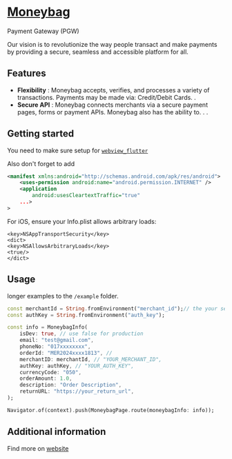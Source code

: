 # [Moneybag](https://moneybag.com.bd)

Payment Gateway (PGW)

Our vision is to revolutionize the way people transact and make payments by providing a secure, seamless and accessible platform for all.

## Features

- **Flexibility** : Moneybag accepts, verifies, and processes a variety of transactions. Payments may be made via: Credit/Debit Cards. .
- **Secure API** : Moneybag connects merchants via a secure payment pages, forms or payment APIs. Moneybag also has the ability to. . .

## Getting started

You need to make sure setup for [`webview_flutter`](https://pub.dev/packages/webview_flutter)

Also don't forget to add

```xml
<manifest xmlns:android="http://schemas.android.com/apk/res/android">
    <uses-permission android:name="android.permission.INTERNET" />
    <application
        android:usesCleartextTraffic="true"
    ...>
>
```

For iOS, ensure your Info.plist allows arbitrary loads:

```plist
<key>NSAppTransportSecurity</key>
<dict>
<key>NSAllowsArbitraryLoads</key>
<true/>
</dict>
```

## Usage

longer examples to the `/example` folder.

```dart
const merchantId = String.fromEnvironment("merchant_id");// the your secret keys 
const authKey = String.fromEnvironment("auth_key");

const info = MoneybagInfo(
    isDev: true, // use false for production
    email: "test@gmail.com",
    phoneNo: "017xxxxxxxx",
    orderId: "MER2024xxxx1813", //
    merchantID: merchantId, // "YOUR_MERCHANT_ID",
    authKey: authKey, // "YOUR_AUTH_KEY",
    currencyCode: "050",
    orderAmount: 1.0,
    description: "Order Description",
    returnURL: "https://your_return_url",
);

Navigator.of(context).push(MoneybagPage.route(moneybagInfo: info));

```

## Additional information

Find more on [website](https://moneybag.com.bd)
